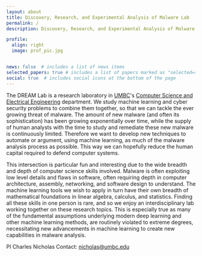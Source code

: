 ```yaml
---
layout: about
title: Discovery, Research, and Experimental Analysis of Malware Lab
permalink: /
description: Discovery, Research, and Experimental Analysis of Malware

profile:
  align: right
  image: prof_pic.jpg


news: false  # includes a list of news items
selected_papers: true # includes a list of papers marked as "selected={true}"
social: true  # includes social icons at the bottom of the page
---
```


The DREAM Lab is a research laboratory in [UMBC](www.umbc.edu)'s [Computer Science and Electrical Engineering](www.csee.umbc.edu/) department. We study machine learning and cyber security problems to combine them together, so that we can tackle the ever growing threat of malware. The amount of new malware (and often its sophistication) has been growing exponentially over time, while the supply of human analysts with the time to study and remediate these new malware is continuously limited. Therefore we want to develop new techniques to automate or argument, using machine learning, as much of the malware analysis process as possible. This way we can hopefully reduce the human capital required to defend computer systems. 

This intersection is particular fun and interesting due to the wide breadth and depth of computer science skills involved. Malware is often exploiting low level details and flaws in software, often requiring depth in computer architecture, assembly, networking, and software design to understand. The machine learning tools we wish to apply in turn have their own breadth of mathematical foundations in linear algebra, calculus, and statistics. Finding all these skills in one person is rare, and so we enjoy an interdisciplinary lab working together on these research topics. This is especially true as many of the fundamental assumptions underlying modern deep learning and other machine learning methods, are routinely violated to extreme degrees, necessitating new advancements in machine learning to create new capabilities in malware analysis. 

PI Charles Nicholas Contact: nicholas@umbc.edu


